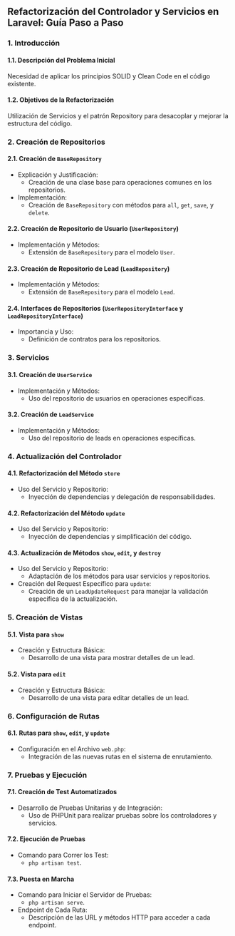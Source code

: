 Refactorización del Controlador y Servicios en Laravel: Guía Paso a Paso
------------------------------------------------------------------------

### 1\. Introducción

#### 1.1. Descripción del Problema Inicial

Necesidad de aplicar los principios SOLID y Clean Code en el código existente.

#### 1.2. Objetivos de la Refactorización

Utilización de Servicios y el patrón Repository para desacoplar y mejorar la estructura del código.

### 2\. Creación de Repositorios

#### 2.1. Creación de `BaseRepository`

-   Explicación y Justificación:
    -   Creación de una clase base para operaciones comunes en los repositorios.
-   Implementación:
    -   Creación de `BaseRepository` con métodos para `all`, `get`, `save`, y `delete`.

#### 2.2. Creación de Repositorio de Usuario (`UserRepository`)

-   Implementación y Métodos:
    -   Extensión de `BaseRepository` para el modelo `User`.

#### 2.3. Creación de Repositorio de Lead (`LeadRepository`)

-   Implementación y Métodos:
    -   Extensión de `BaseRepository` para el modelo `Lead`.

#### 2.4. Interfaces de Repositorios (`UserRepositoryInterface` y `LeadRepositoryInterface`)

-   Importancia y Uso:
    -   Definición de contratos para los repositorios.

### 3\. Servicios

#### 3.1. Creación de `UserService`

-   Implementación y Métodos:
    -   Uso del repositorio de usuarios en operaciones específicas.

#### 3.2. Creación de `LeadService`

-   Implementación y Métodos:
    -   Uso del repositorio de leads en operaciones específicas.

### 4\. Actualización del Controlador

#### 4.1. Refactorización del Método `store`

-   Uso del Servicio y Repositorio:
    -   Inyección de dependencias y delegación de responsabilidades.

#### 4.2. Refactorización del Método `update`

-   Uso del Servicio y Repositorio:
    -   Inyección de dependencias y simplificación del código.

#### 4.3. Actualización de Métodos `show`, `edit`, y `destroy`

-   Uso del Servicio y Repositorio:
    -   Adaptación de los métodos para usar servicios y repositorios.
-   Creación del Request Específico para `update`:
    -   Creación de un `LeadUpdateRequest` para manejar la validación específica de la actualización.

### 5\. Creación de Vistas

#### 5.1. Vista para `show`

-   Creación y Estructura Básica:
    -   Desarrollo de una vista para mostrar detalles de un lead.

#### 5.2. Vista para `edit`

-   Creación y Estructura Básica:
    -   Desarrollo de una vista para editar detalles de un lead.

### 6\. Configuración de Rutas

#### 6.1. Rutas para `show`, `edit`, y `update`

-   Configuración en el Archivo `web.php`:
    -   Integración de las nuevas rutas en el sistema de enrutamiento.

### 7\. Pruebas y Ejecución

#### 7.1. Creación de Test Automatizados

-   Desarrollo de Pruebas Unitarias y de Integración:
    -   Uso de PHPUnit para realizar pruebas sobre los controladores y servicios.

#### 7.2. Ejecución de Pruebas

-   Comando para Correr los Test:
    -   `php artisan test`.

#### 7.3. Puesta en Marcha

-   Comando para Iniciar el Servidor de Pruebas:
    -   `php artisan serve`.
-   Endpoint de Cada Ruta:
    -   Descripción de las URL y métodos HTTP para acceder a cada endpoint.